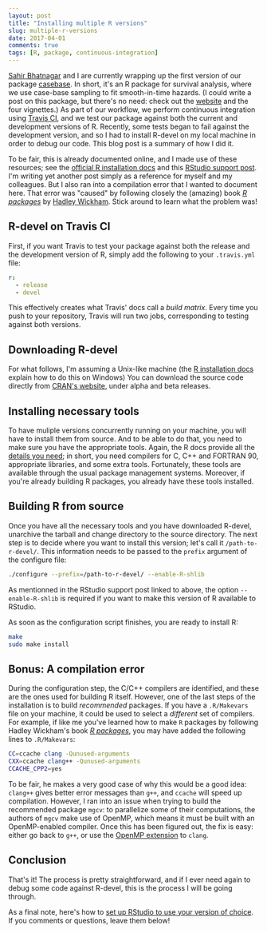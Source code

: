 ```yaml
---
layout: post
title: "Installing multiple R versions"
slug: multiple-r-versions
date: 2017-04-01
comments: true
tags: [R, package, continuous-integration]
---
```


[Sahir Bhatnagar](https://sahirbhatnagar.com/) and I are currently wrapping up the first version of our package [casebase](https://sahirbhatnagar.com/casebase/). In short, it's an R package for survival analysis, where we use case-base sampling to fit smooth-in-time hazards. (I could write a post on this package, but there's no need: check out the [website](https://sahirbhatnagar.com/casebase/) and the four vignettes.) As part of our workflow, we perform continuous integration using [Travis CI](https://travis-ci.org/), and we test our package against both the current and development versions of R. Recently, some tests began to fail against the development version, and so I had to install R-devel on my local machine in order to debug our code. This blog post is a summary of how I did it.

To be fair, this is already documented online, and I made use of these resources; see the [official R installation docs](https://cran.r-project.org/doc/manuals/r-release/R-admin.html#Installation) and this [RStudio support post](https://support.rstudio.com/hc/en-us/articles/215488098-Installing-multiple-versions-of-R). I'm writing yet another post simply as a reference for myself and my colleagues. But I also ran into a compilation error that I wanted to document here. That error was "caused" by following closely the (amazing) book [*R packages*](http://r-pkgs.had.co.nz/) by [Hadley Wickham](http://hadley.nz/). Stick around to learn what the problem was!

<!--more-->

## R-devel on Travis CI

First, if you want Travis to test your package against both the release and the development version of R, simply add the following to your `.travis.yml` file:

``` yml
r:
  - release
  - devel
```

This effectively creates what Travis' docs call a *build matrix*. Every time you push to your repository, Travis will run two jobs, corresponding to testing against both versions.

## Downloading R-devel

For what follows, I'm assuming a Unix-like machine (the [R installation docs](https://cran.r-project.org/doc/manuals/r-release/R-admin.html#Installing-R-under-Windows) explain how to do this on Windows) You can download the source code directly from [CRAN's website](https://cran.r-project.org/), under alpha and beta releases.

## Installing necessary tools

To have muliple versions concurrently running on your machine, you will have to install them from source. And to be able to do that, you need to make sure you have the appropriate tools. Again, the R docs provide all the [details you need](https://cran.r-project.org/doc/manuals/r-release/R-admin.html#Essential-and-useful-other-programs-under-a-Unix_002dalike); in short, you need compilers for C, C++ and FORTRAN 90, appropriate libraries, and some extra tools. Fortunately, these tools are available through the usual package management systems. Moreover, if you're already building R packages, you already have these tools installed. 

## Building R from source

Once you have all the necessary tools and you have downloaded R-devel, unarchive the tarball and change directory to the source directory. The next step is to decide where you want to install this version; let's call it `/path-to-r-devel/`. This information needs to be passed to the `prefix` argument of the configure file:

``` bash
./configure --prefix=/path-to-r-devel/ --enable-R-shlib
```

As mentionned in the RStudio support post linked to above, the option `--enable-R-shlib` is required if you want to make this version of R available to RStudio.

As soon as the configuration script finishes, you are ready to install R:

``` bash
make
sudo make install
```

## **Bonus**: A compilation error

During the configuration step, the C/C++ compilers are identified, and these are the ones used for building R itself. However, one of the last steps of the installation is to build *recommended* packages. If you have a `.R/Makevars` file on your machine, it could be used to select a *different* set of compilers. For example, if like me you've learned how to make `R` packages by following Hadley Wickham's book [*R packages*](http://r-pkgs.had.co.nz/), you may have added the following lines to `.R/Makevars`:

``` bash
CC=ccache clang -Qunused-arguments
CXX=ccache clang++ -Qunused-arguments
CCACHE_CPP2=yes
```

To be fair, he makes a very good case of why this would be a good idea: `clang++` gives better error messages than `g++`, and `ccache` will speed up compilation. However, I ran into an issue when trying to build the recommended package `mgcv`: to parallelize some of their computations, the authors of `mgcv` make use of OpenMP, which means it must be built with an OpenMP-enabled compiler. Once this has been figured out, the fix is easy: either go back to `g++`, or use the [OpenMP extension](https://clang-omp.github.io/) to `clang`. 

## Conclusion

That's it! The process is pretty straightforward, and if I ever need again to debug some code against R-devel, this is the process I will be going through.

As a final note, here's how to [set up RStudio to use your version of choice](https://support.rstudio.com/hc/en-us/articles/200486138-Using-Different-Versions-of-R). If you comments or questions, leave them below!
